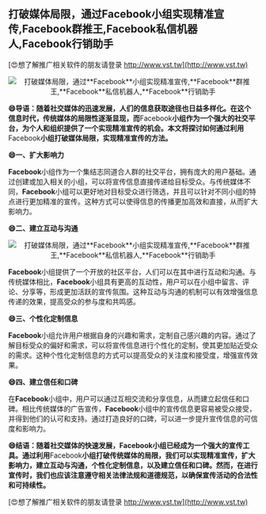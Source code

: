 ## **打破媒体局限，通过**Facebook**小组实现精准宣传,**Facebook**群推王,**Facebook**私信机器人,**Facebook**行销助手**

[😍想了解推广相关软件的朋友请登录 http://www.vst.tw](http://www.vst.tw)

 <center><img src="https://vst.tw/MP4/tuiguang/png/7.png" alt="打破媒体局限，通过**Facebook**小组实现精准宣传,**Facebook**群推王,**Facebook**私信机器人,**Facebook**行销助手"></center>

**😄导语：随着社交媒体的迅速发展，人们的信息获取途径也日益多样化。在这个信息时代，传统媒体的局限性逐渐显现，而**Facebook**小组作为一个强大的社交平台，为个人和组织提供了一个实现精准宣传的机会。本文将探讨如何通过利用**Facebook**小组打破媒体局限，实现精准宣传的方法。**

**😄一、扩大影响力**

**Facebook**小组作为一个集结志同道合人群的社交平台，拥有庞大的用户基础。通过创建或加入相关的小组，可以将宣传信息直接传递给目标受众。与传统媒体不同，**Facebook**小组可以更好地对目标受众进行筛选，并且可以针对不同小组的特点进行更加精准的宣传。这种方式可以使得信息的传播更加高效和直接，从而扩大影响力。

**😄二、建立互动与沟通**

 <center><img src="https://vst.tw/MP4/tuiguang/png/1.png" alt="打破媒体局限，通过**Facebook**小组实现精准宣传,**Facebook**群推王,**Facebook**私信机器人,**Facebook**行销助手"></center>

**Facebook**小组提供了一个开放的社区平台，人们可以在其中进行互动和沟通。与传统媒体相比，**Facebook**小组具有更高的互动性，用户可以在小组中留言、评论、分享等，形成更加活跃的宣传氛围。这种互动与沟通的机制可以有效增强信息传递的效果，提高受众的参与度和共鸣感。

**😄三、个性化定制信息**

**Facebook**小组允许用户根据自身的兴趣和需求，定制自己感兴趣的内容。通过了解目标受众的偏好和需求，可以将宣传信息进行个性化的定制，使其更加贴近受众的需求。这种个性化定制信息的方式可以提高受众的关注度和接受度，增强宣传效果。

**😄四、建立信任和口碑**

在**Facebook**小组中，用户可以通过互相交流和分享信息，从而建立起信任和口碑。相比传统媒体的广告宣传，**Facebook**小组中的宣传信息更容易被受众接受，并得到他们的认可和支持。通过打造良好的口碑，可以进一步提升宣传信息的可信度和影响力。

**😄结语：随着社交媒体的快速发展，**Facebook**小组已经成为一个强大的宣传工具。通过利用**Facebook**小组打破传统媒体的局限，我们可以实现精准宣传，扩大影响力，建立互动与沟通，个性化定制信息，以及建立信任和口碑。然而，在进行宣传时，我们也应该注意遵守相关法律法规和道德规范，以确保宣传活动的合法性和可持续性。**

[😍想了解推广相关软件的朋友请登录 http://www.vst.tw](http://www.vst.tw)



